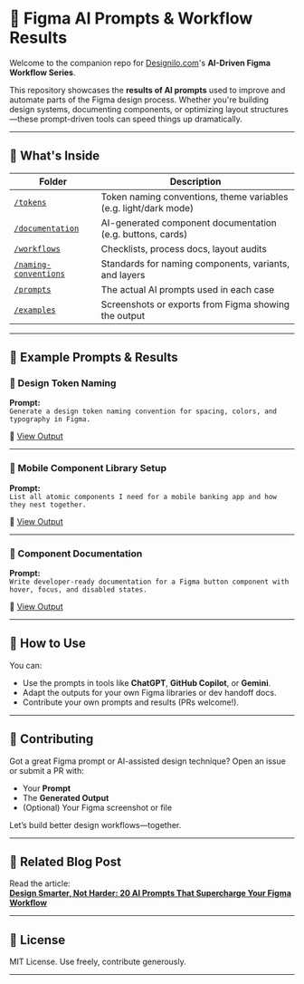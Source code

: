 # 🎨 Figma AI Prompts & Workflow Results

Welcome to the companion repo for [Designilo.com](https://designilo.com)'s **AI-Driven Figma Workflow Series**.

This repository showcases the **results of AI prompts** used to improve and automate parts of the Figma design process. Whether you're building design systems, documenting components, or optimizing layout structures—these prompt-driven tools can speed things up dramatically.

---

## 🔧 What's Inside

| Folder | Description |
|--------|-------------|
| [`/tokens`](./tokens) | Token naming conventions, theme variables (e.g. light/dark mode) |
| [`/documentation`](./documentation) | AI-generated component documentation (e.g. buttons, cards) |
| [`/workflows`](./workflows) | Checklists, process docs, layout audits |
| [`/naming-conventions`](./naming-conventions) | Standards for naming components, variants, and layers |
| [`/prompts`](./prompts) | The actual AI prompts used in each case |
| [`/examples`](./examples) | Screenshots or exports from Figma showing the output |

---

## 🧠 Example Prompts & Results

### 🔹 Design Token Naming

**Prompt:**  
`Generate a design token naming convention for spacing, colors, and typography in Figma.`

🔗 [View Output](./naming-conventions/token-naming-guidelines.md)

---

### 🔹 Mobile Component Library Setup

**Prompt:**  
`List all atomic components I need for a mobile banking app and how they nest together.`

🔗 [View Output](./workflows/mobile-atomic-component-list.md)

---

### 🔹 Component Documentation

**Prompt:**  
`Write developer-ready documentation for a Figma button component with hover, focus, and disabled states.`

🔗 [View Output](./documentation/button-component.md)

---

## 🚀 How to Use

You can:
- Use the prompts in tools like **ChatGPT**, **GitHub Copilot**, or **Gemini**.
- Adapt the outputs for your own Figma libraries or dev handoff docs.
- Contribute your own prompts and results (PRs welcome!).

---

## 🔄 Contributing

Got a great Figma prompt or AI-assisted design technique? Open an issue or submit a PR with:

- Your **Prompt**
- The **Generated Output**
- (Optional) Your Figma screenshot or file

Let’s build better design workflows—together.

---

## 📎 Related Blog Post

Read the article:  
**[Design Smarter, Not Harder: 20 AI Prompts That Supercharge Your Figma Workflow](https://designilo.com/your-article-url)**

---

## 📜 License

MIT License. Use freely, contribute generously.

---

